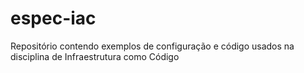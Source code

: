 # espec-iac
Repositório contendo exemplos de configuração e código usados na disciplina de Infraestrutura como Código
